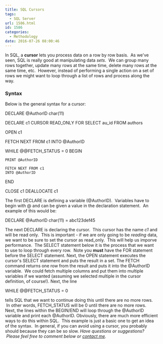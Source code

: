 ```yaml
---
title: SQL Cursors
tags:
  - SQL Server
url: 1586.html
id: 1586
categories:
  - Methodology
date: 2016-07-26 08:00:46
---
```


In SQL, a **cursor** lets you process data on a row by row basis.  As we've seen, SQL is really good at manipulating data _sets_.  We can group many rows together, update many rows at the same time, delete many rows at the same time, etc.  However, instead of performing a single action on a set of rows we might want to loop through a list of rows and process along the way.

### Syntax

Below is the general syntax for a cursor:

DECLARE @AuthorID char(11)
	
DECLARE c1 CURSOR READ_ONLY
FOR
SELECT au_id
FROM authors

OPEN c1

FETCH NEXT FROM c1
INTO @AuthorID

WHILE @@FETCH_STATUS = 0
BEGIN

	PRINT @AuthorID

	FETCH NEXT FROM c1
	INTO @AuthorID

END

CLOSE c1
DEALLOCATE c1

The first DECLARE is defining a variable (@AuthorID).  Variables have to begin with @ and can be given a value in the declaration statement.  An example of this would be:

DECLARE @AuthorID char(11) = abc123def45

The next DECLARE is declaring the cursor.  This cursor has the name _c1_ and will be read only.  This is important - if we are only going to be _reading_ data, we want to be sure to set the cursor as read_only.  This will help us imporve performance.  The SELECT statement below it is the process that we want to use to loop through every row.  Note you **must** have the FOR statement before the SELECT statement. Next, the OPEN statement executes the cursor's SELECT statement and puts the result in a set. The FETCH command returns one row from the result and puts it into the @AuthorID variable.  We could fetch multiple columns and put them into multiple variables if we wanted (assuming we selected multiple in the cursor definition, of course!). Next, the line

WHILE @@FETCH_STATUS = 0

tells SQL that we want to continue doing this until there are no more rows.  In other words, FETCH_STATUS will be 0 until there are no more rows. Next, the lines within the BEGIN/END will loop through the @AuthorID variable and print each @AuthorID. Obviously, there are much more efficient ways to do this within SQL.  This example is just a basic one to get an idea of the syntax.  In general, if you can avoid using a cursor, you probably should because they can be so slow. _Have questions or suggestions?  Please feel free to comment below or [contact me](/contact/)._
